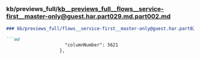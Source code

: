 ### kb/previews_full/kb__previews_full__flows__service-first__master-only@guest.har.part029.md.part002.md

```md
### kb/previews_full/flows__service-first__master-only@guest.har.part029.md (part 002)

```md
                      "columnNumber": 5621
                    },

```

```

```
